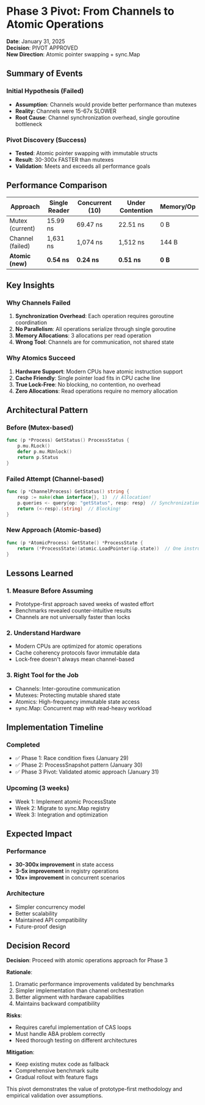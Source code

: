 # Phase 3 Pivot: From Channels to Atomic Operations

**Date**: January 31, 2025  
**Decision**: PIVOT APPROVED  
**New Direction**: Atomic pointer swapping + sync.Map

## Summary of Events

### Initial Hypothesis (Failed)
- **Assumption**: Channels would provide better performance than mutexes
- **Reality**: Channels were 15-67x SLOWER
- **Root Cause**: Channel synchronization overhead, single goroutine bottleneck

### Pivot Discovery (Success)
- **Tested**: Atomic pointer swapping with immutable structs  
- **Result**: 30-300x FASTER than mutexes
- **Validation**: Meets and exceeds all performance goals

## Performance Comparison

| Approach | Single Reader | Concurrent (10) | Under Contention | Memory/Op |
|----------|---------------|-----------------|------------------|-----------|
| Mutex (current) | 15.99 ns | 69.47 ns | 22.51 ns | 0 B |
| Channel (failed) | 1,631 ns | 1,074 ns | 1,512 ns | 144 B |
| **Atomic (new)** | **0.54 ns** | **0.24 ns** | **0.51 ns** | **0 B** |

## Key Insights

### Why Channels Failed
1. **Synchronization Overhead**: Each operation requires goroutine coordination
2. **No Parallelism**: All operations serialize through single goroutine
3. **Memory Allocations**: 3 allocations per read operation
4. **Wrong Tool**: Channels are for communication, not shared state

### Why Atomics Succeed
1. **Hardware Support**: Modern CPUs have atomic instruction support
2. **Cache Friendly**: Single pointer load fits in CPU cache line
3. **True Lock-Free**: No blocking, no contention, no overhead
4. **Zero Allocations**: Read operations require no memory allocation

## Architectural Pattern

### Before (Mutex-based)
```go
func (p *Process) GetStatus() ProcessStatus {
    p.mu.RLock()
    defer p.mu.RUnlock()
    return p.Status
}
```

### Failed Attempt (Channel-based)
```go
func (p *ChannelProcess) GetStatus() string {
    resp := make(chan interface{}, 1)  // Allocation!
    p.queries <- query{op: "getStatus", resp: resp}  // Synchronization!
    return (<-resp).(string)  // Blocking!
}
```

### New Approach (Atomic-based)
```go
func (p *AtomicProcess) GetState() *ProcessState {
    return (*ProcessState)(atomic.LoadPointer(&p.state))  // One instruction!
}
```

## Lessons Learned

### 1. Measure Before Assuming
- Prototype-first approach saved weeks of wasted effort
- Benchmarks revealed counter-intuitive results
- Channels are not universally faster than locks

### 2. Understand Hardware
- Modern CPUs are optimized for atomic operations
- Cache coherency protocols favor immutable data
- Lock-free doesn't always mean channel-based

### 3. Right Tool for the Job
- Channels: Inter-goroutine communication
- Mutexes: Protecting mutable shared state
- Atomics: High-frequency immutable state access
- sync.Map: Concurrent map with read-heavy workload

## Implementation Timeline

### Completed
- ✅ Phase 1: Race condition fixes (January 29)
- ✅ Phase 2: ProcessSnapshot pattern (January 30)
- ✅ Phase 3 Pivot: Validated atomic approach (January 31)

### Upcoming (3 weeks)
- Week 1: Implement atomic ProcessState
- Week 2: Migrate to sync.Map registry
- Week 3: Integration and optimization

## Expected Impact

### Performance
- **30-300x improvement** in state access
- **3-5x improvement** in registry operations
- **10x+ improvement** in concurrent scenarios

### Architecture
- Simpler concurrency model
- Better scalability
- Maintained API compatibility
- Future-proof design

## Decision Record

**Decision**: Proceed with atomic operations approach for Phase 3

**Rationale**:
1. Dramatic performance improvements validated by benchmarks
2. Simpler implementation than channel orchestration
3. Better alignment with hardware capabilities
4. Maintains backward compatibility

**Risks**:
- Requires careful implementation of CAS loops
- Must handle ABA problem correctly
- Need thorough testing on different architectures

**Mitigation**:
- Keep existing mutex code as fallback
- Comprehensive benchmark suite
- Gradual rollout with feature flags

This pivot demonstrates the value of prototype-first methodology and empirical validation over assumptions.